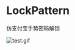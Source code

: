 # LockPattern
仿支付宝手势密码解锁

![test.gif](https://github.com/sym900728/LockPattern/blob/master/images/test.gif)
